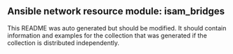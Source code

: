 ## Ansible network resource module: isam_bridges

This README was auto generated but should be modified.  It should contain information and examples
for the collection that was generated if the collection is distributed independently.

